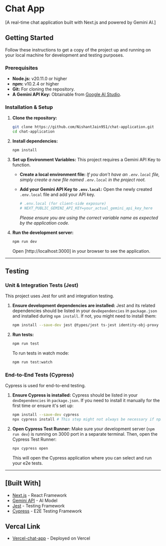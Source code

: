 # Chat App
[A real-time chat application built with Next.js and powered by Gemini AI.]

## Getting Started

Follow these instructions to get a copy of the project up and running on your local machine for development and testing purposes.

### Prerequisites

*   **Node.js:** v20.11.0 or higher
*   **npm:** v10.2.4 or higher
*   **Git:** For cloning the repository.
*   **A Gemini API Key:** Obtainable from [Google AI Studio](https://aistudio.google.com/app/apikey).

### Installation & Setup

1.  **Clone the repository:**
    ```bash
    git clone https://github.com/NishantJain951/chat-application.git
    cd chat-application
    ```

2.  **Install dependencies:**
    ```bash
    npm install
    ```

3.  **Set up Environment Variables:**
    This project requires a Gemini API Key to function.

    *   **Create a local environment file:**
        *If you don't have an `.env.local` file, simply create a new file named `.env.local` in the project root.*

    *   **Add your Gemini API Key to `.env.local`:**
        Open the newly created `.env.local` file and add your API key.
        ```ini
        # .env.local (for client-side exposure)
        # NEXT_PUBLIC_GEMINI_API_KEY=your_actual_gemini_api_key_here
        ```
        *Please ensure you are using the correct variable name as expected by the application code.*

4.  **Run the development server:**
    ```bash
    npm run dev
    ```
    Open [http://localhost:3000] in your browser to see the application.
---

## Testing

### Unit & Integration Tests (Jest)

This project uses Jest for unit and integration testing.

1.  **Ensure development dependencies are installed:**
    Jest and its related dependencies should be listed in your `devDependencies` in `package.json` and installed during `npm install`. If not, you might need to install them:
    ```bash
    npm install --save-dev jest @types/jest ts-jest identity-obj-proxy jest-environment-jsdom  @testing-library/jest-dom
    ```

2.  **Run tests:**
    ```bash
    npm run test
    ```
    To run tests in watch mode:
    ```bash
    npm run test:watch
    ```

### End-to-End Tests (Cypress)

Cypress is used for end-to-end testing.

1.  **Ensure Cypress is installed:**
    Cypress should be listed in your `devDependencies` in `package.json`. If you need to install it manually for the first time or ensure it's set up:
    ```bash
    npm install --save-dev cypress
    npx cypress install # This step might not always be necessary if npm install handles it.
    ```

2.  **Open Cypress Test Runner:**
    Make sure your development server (`npm run dev`) is running on 3000 port in a separate terminal. Then, open the Cypress Test Runner:
    ```bash
    npx cypress open
    ```
    This will open the Cypress application where you can select and run your e2e tests.
---

## [Built With]

*   [Next.js](https://nextjs.org/) - React Framework
*   [Gemini API](https://ai.google.dev/docs) - AI Model
*   [Jest](https://jestjs.io/) - Testing Framework
*   [Cypress](https://www.cypress.io/) - E2E Testing Framework


## Vercal Link
* [Vercel-chat-app](https://chat-application-pied-alpha.vercel.app/) - Deployed on Vercel